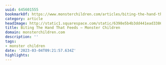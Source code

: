 ```yaml
---
uuid: 645601555
bookmarkOf: https://www.monsterchildren.com/articles/biting-the-hand-that-feeds
category: article
headImage: http://static1.squarespace.com/static/6398e5b4b3dd441ead33860a/6398e815f2eabd0b458bc856/63fe7be28fc9285aa54118ac/1677707208300/BTHTF-COMPRESSED-4.jpg?format=1500w
title: Biting The Hand That Feeds — Monster Children
domain: monsterchildren.com
description: ''
tags:
- monster children
date: '2023-03-04T09:21:57.634Z'
highlights:
---
```



